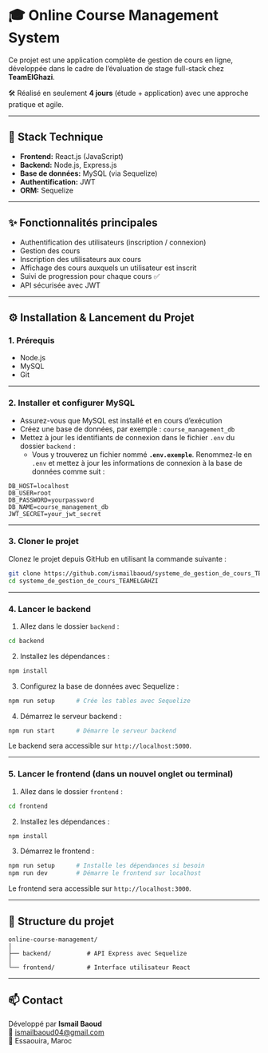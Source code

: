 
# 🎓 Online Course Management System

Ce projet est une application complète de gestion de cours en ligne, développée dans le cadre de l’évaluation de stage full-stack chez **TeamElGhazi**.

🛠️ Réalisé en seulement **4 jours** (étude + application) avec une approche pratique et agile.

---

## 🧰 Stack Technique

- **Frontend:** React.js (JavaScript)
- **Backend:** Node.js, Express.js
- **Base de données:** MySQL (via Sequelize)
- **Authentification:** JWT
- **ORM:** Sequelize

---

## ✨ Fonctionnalités principales

- Authentification des utilisateurs (inscription / connexion)
- Gestion des cours
- Inscription des utilisateurs aux cours
- Affichage des cours auxquels un utilisateur est inscrit
- Suivi de progression pour chaque cours ✅
- API sécurisée avec JWT

---

## ⚙️ Installation & Lancement du Projet

### 1. Prérequis

- Node.js
- MySQL
- Git

---

### 2. Installer et configurer MySQL

- Assurez-vous que MySQL est installé et en cours d’exécution
- Créez une base de données, par exemple : `course_management_db`
- Mettez à jour les identifiants de connexion dans le fichier `.env` du dossier `backend` :
  - Vous y trouverez un fichier nommé **`.env.exemple`**. Renommez-le en `.env` et mettez à jour les informations de connexion à la base de données comme suit :

```env
DB_HOST=localhost
DB_USER=root
DB_PASSWORD=yourpassword
DB_NAME=course_management_db
JWT_SECRET=your_jwt_secret
```

---

### 3. Cloner le projet

Clonez le projet depuis GitHub en utilisant la commande suivante :

```bash
git clone https://github.com/ismailbaoud/systeme_de_gestion_de_cours_TEAMELGAHZI.git
cd systeme_de_gestion_de_cours_TEAMELGAHZI
```

---

### 4. Lancer le backend

1. Allez dans le dossier `backend` :
   
```bash
cd backend
```

2. Installez les dépendances :
   
```bash
npm install
```

3. Configurez la base de données avec Sequelize :

```bash
npm run setup      # Crée les tables avec Sequelize
```

4. Démarrez le serveur backend :

```bash
npm run start      # Démarre le serveur backend
```

Le backend sera accessible sur `http://localhost:5000`.

---

### 5. Lancer le frontend (dans un nouvel onglet ou terminal)

1. Allez dans le dossier `frontend` :

```bash
cd frontend
```

2. Installez les dépendances :

```bash
npm install
```

3. Démarrez le frontend :

```bash
npm run setup      # Installe les dépendances si besoin
npm run dev        # Démarre le frontend sur localhost
```

Le frontend sera accessible sur `http://localhost:3000`.

---

## 📂 Structure du projet

```
online-course-management/
│
├── backend/          # API Express avec Sequelize
│
└── frontend/         # Interface utilisateur React
```

---

## 📫 Contact

Développé par **Ismail Baoud**  
📧 ismailbaoud04@gmail.com  
📍 Essaouira, Maroc
